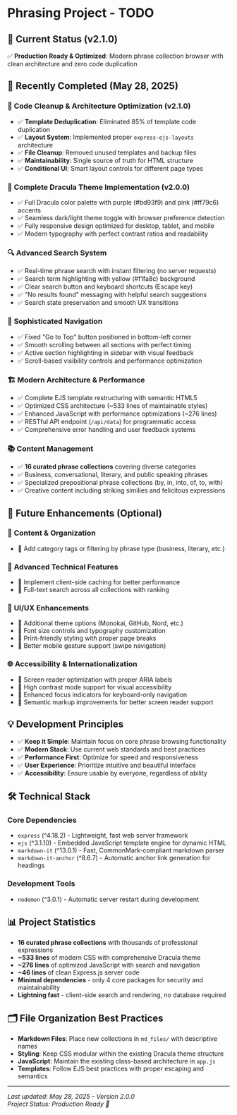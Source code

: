 # Phrasing Project - TODO

## 🎯 Current Status (v2.1.0)

✅ **Production Ready & Optimized**: Modern phrase collection browser with clean architecture and zero code duplication

## 🚀 Recently Completed (May 28, 2025)

### 🧹 **Code Cleanup & Architecture Optimization (v2.1.0)**

- ✅ **Template Deduplication**: Eliminated 85% of template code duplication
- ✅ **Layout System**: Implemented proper `express-ejs-layouts` architecture
- ✅ **File Cleanup**: Removed unused templates and backup files
- ✅ **Maintainability**: Single source of truth for HTML structure
- ✅ **Conditional UI**: Smart layout controls for different page types

### 🎨 **Complete Dracula Theme Implementation (v2.0.0)**
- ✅ Full Dracula color palette with purple (#bd93f9) and pink (#ff79c6) accents
- ✅ Seamless dark/light theme toggle with browser preference detection
- ✅ Fully responsive design optimized for desktop, tablet, and mobile
- ✅ Modern typography with perfect contrast ratios and readability

### 🔍 **Advanced Search System**
- ✅ Real-time phrase search with instant filtering (no server requests)
- ✅ Search term highlighting with yellow (#f1fa8c) background
- ✅ Clear search button and keyboard shortcuts (Escape key)
- ✅ "No results found" messaging with helpful search suggestions
- ✅ Search state preservation and smooth UX transitions

### 🧭 **Sophisticated Navigation**
- ✅ Fixed "Go to Top" button positioned in bottom-left corner
- ✅ Smooth scrolling between all sections with perfect timing
- ✅ Active section highlighting in sidebar with visual feedback
- ✅ Scroll-based visibility controls and performance optimization

### 🏗️ **Modern Architecture & Performance**
- ✅ Complete EJS template restructuring with semantic HTML5
- ✅ Optimized CSS architecture (~533 lines of maintainable styles)
- ✅ Enhanced JavaScript with performance optimizations (~276 lines)
- ✅ RESTful API endpoint (`/api/data`) for programmatic access
- ✅ Comprehensive error handling and user feedback systems

### 📚 **Content Management**
- ✅ **16 curated phrase collections** covering diverse categories
- ✅ Business, conversational, literary, and public speaking phrases
- ✅ Specialized prepositional phrase collections (by, in, into, of, to, with)
- ✅ Creative content including striking similies and felicitous expressions

## 🎯 Future Enhancements (Optional)

### 🚀 **Content & Organization**

- 🔄 Add category tags or filtering by phrase type (business, literary, etc.)

### 🔧 **Advanced Technical Features**

- 🔄 Implement client-side caching for better performance
- 🔄 Full-text search across all collections with ranking

### 🎨 **UI/UX Enhancements**

- 🔄 Additional theme options (Monokai, GitHub, Nord, etc.)
- 🔄 Font size controls and typography customization
- 🔄 Print-friendly styling with proper page breaks
- 🔄 Better mobile gesture support (swipe navigation)

### 🌐 **Accessibility & Internationalization**

- 🔄 Screen reader optimization with proper ARIA labels
- 🔄 High contrast mode support for visual accessibility
- 🔄 Enhanced focus indicators for keyboard-only navigation
- 🔄 Semantic markup improvements for better screen reader support

## 💡 Development Principles

- ✅ **Keep it Simple**: Maintain focus on core phrase browsing functionality
- ✅ **Modern Stack**: Use current web standards and best practices
- ✅ **Performance First**: Optimize for speed and responsiveness
- ✅ **User Experience**: Prioritize intuitive and beautiful interface
- ✅ **Accessibility**: Ensure usable by everyone, regardless of ability

## 🛠️ Technical Stack

### Core Dependencies

- `express` (^4.18.2) - Lightweight, fast web server framework
- `ejs` (^3.1.10) - Embedded JavaScript template engine for dynamic HTML
- `markdown-it` (^13.0.1) - Fast, CommonMark-compliant markdown parser
- `markdown-it-anchor` (^8.6.7) - Automatic anchor link generation for headings

### Development Tools

- `nodemon` (^3.0.1) - Automatic server restart during development

## 📊 Project Statistics

- **16 curated phrase collections** with thousands of professional expressions
- **~533 lines** of modern CSS with comprehensive Dracula theme
- **~276 lines** of optimized JavaScript with search and navigation
- **~46 lines** of clean Express.js server code
- **Minimal dependencies** - only 4 core packages for security and maintainability
- **Lightning fast** - client-side search and rendering, no database required

## 🗂️ File Organization Best Practices

- **Markdown Files**: Place new collections in `md_files/` with descriptive names
- **Styling**: Keep CSS modular within the existing Dracula theme structure
- **JavaScript**: Maintain the existing class-based architecture in `app.js`
- **Templates**: Follow EJS best practices with proper escaping and semantics

---

*Last updated: May 28, 2025 - Version 2.0.0*  
*Project Status: Production Ready 🚀*
